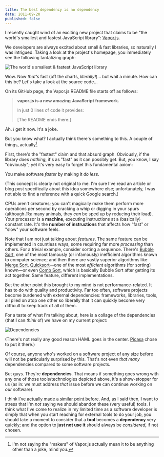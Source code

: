 ```yaml
---
title: The best dependency is no dependency
date: 2011-09-20
published: false
---
```


I recently caught wind of an exciting new project that claims to be "the world's smallest and fastest JavaScript library": [Vapor.js](http://vaporjs.com/).

We developers are always excited about small & fast libraries, so naturally I was intrigued. Taking a look at the project's homepage, you immediately see the following tantalizing graph:

![The world's smallest & fastest JavaScript library](/images/vaporjs.jpg)

Wow. Now *that's* fast (off the charts, *literally!*)... but wait a minute. How can this be? Let's take a look at the source code...

On its GitHub page, the Vapor.js README file starts off as follows:

> **vapor.js is a new amazing JavaScript framework.**
>
> In just 0 lines of code it provides:
>
> \[The README ends there.\]

Ah. *I* get it now. It's a joke.

But you know what? I actually think there's something to this. A couple of things, actually[^couple-of-things].

First, there's the "fastest" claim and that absurd graph. Obviously, if the library does *nothing*, it's as "fast" as it can possibly get. But, you know, I say "obviously"; yet it's very easy to forget this fundamental axiom:

You make software *faster* by making it *do less*.

(This concept is clearly not original to me. I'm sure I've read an article or blog post specifically about this idea somewhere else; unfortunately, I was not able to find a reference with a quick Google search.)

CPUs aren't creatures; you can't magically make them perform more operations per second by cracking a whip or digging in your spurs (although *like* many animals, they *can* be sped up by reducing their load). Your processor is a **machine**, executing instructions at a (basically) constant rate. It's the **number of instructions** that affects how "fast" or "slow" your software feels.

Note that I am not just talking about *features*. The same feature can be implemented in countless ways, some requiring far more *processing* than others. For a trivial example, consider sorting a sequence. There's [Bubble Sort](http://en.wikipedia.org/wiki/Bubble_sort), one of the most famously (or infamously) inefficient algorithms known to computer science; and then there are vastly superior algorithms like [Merge Sort](http://en.wikipedia.org/wiki/Merge_sort), [Quicksort](http://en.wikipedia.org/wiki/Quicksort)—one of the most *efficient* algorithms (for sorting) known—or even [Comb Sort](http://en.wikipedia.org/wiki/Comb_sort), which is basically Bubble Sort after getting its act together. Same feature, different implementations.

But the other point this brought to my mind is not performance-related. It has to do with quality and productivity. Far too often, software projects become burdened with external dependencies: frameworks, libraries, tools, all piled on atop one other so liberally that it can quickly become very difficult to keep track of all of them.

For a taste of what I'm talking about, here is a collage of the dependencies (that I can *think* of) we have on my current project:

![Dependencies](/images/dependency-overload.jpg)

(There's not really any good reason HAML goes in the center. [Picasa](http://http://picasa.google.com/) chose to put it there.)

Of course, anyone who's worked on a software project of any size before will not be particularly surprised by this. That's not even *that many* dependencies compared to some software projects.

But guys. They're **dependencies**. That means if something goes wrong with any one of those tools/technologies depicted above, it's a show-stopper for us (as in: we must address *that* issue before we can continue working on *our* software).

I think [I've actually made a similar point before](/posts/acquired-needs-of-software-engineers.html). And, as I said then, I want to stress that I'm *not* saying we should abandon these (very useful) tools. I think what I've come to realize in my limited time as a software developer is simply that when you start reaching for external tools to do your job, you should take a moment to consider that a **tool** becomes a **dependency** very quickly; and the option to **just not use it** should always be *considered*, if not chosen.

[^couple-of-things]: I'm not saying the "makers" of Vapor.js actually mean it to be anything other than a joke, mind you.

